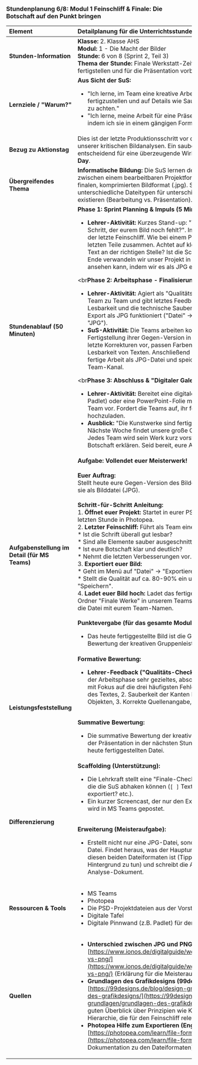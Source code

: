 ### **Stundenplanung 6/8: Modul 1 Feinschliff & Finale: Die Botschaft auf den Punkt bringen**

| **Element** | **Detailplanung für die Unterrichtsstunde** |
| :--- | :--- |
| **Stunden-Information** | **Klasse:** 2. Klasse AHS<br>**Modul:** 1 - Die Macht der Bilder<br>**Stunde:** 6 von 8 (Sprint 2, Teil 3)<br>**Thema der Stunde:** Finale Werkstatt-Zeit: Die Gegen-Version fertigstellen und für die Präsentation vorbereiten. |
| **Lernziele / "Warum?"** | **Aus Sicht der SuS:**<br><ul><li>"Ich lerne, im Team eine kreative Arbeit unter Zeitdruck fertigzustellen und auf Details wie Sauberkeit und Lesbarkeit zu achten."</li><li>"Ich lerne, meine Arbeit für eine Präsentation vorzubereiten, indem ich sie in einem gängigen Format (JPG) exportiere."</li></ul> |
| **Bezug zu Aktionstag** | Dies ist der letzte Produktionsschritt vor der Präsentation unserer kritischen Bildanalysen. Ein sauberes Endprodukt ist entscheidend für eine überzeugende Wirkung am **Safer Internet Day**. |
| **Übergreifendes Thema** | **Informatische Bildung:** Die SuS lernen den Unterschied zwischen einem bearbeitbaren Projektformat (.psd) und einem finalen, komprimierten Bildformat (.jpg). Sie verstehen, dass unterschiedliche Dateitypen für unterschiedliche Zwecke existieren (Bearbeitung vs. Präsentation). |
| **Stundenablauf (50 Minuten)** | **Phase 1: Sprint Planning & Impuls (5 Min.)**<br><ul><li>**Lehrer-Aktivität:** Kurzes Stand-up: "Was ist der letzte Schritt, der eurem Bild noch fehlt?". Impulsvortrag: "Heute ist der letzte Feinschliff. Wie bei einem Puzzle setzen wir die letzten Teile zusammen. Achtet auf kleine Details: Steht der Text an der richtigen Stelle? Ist die Schrift groß genug? Am Ende verwandeln wir unser Projekt in ein Bild, das jeder ansehen kann, indem wir es als JPG exportieren."</li></ul><br**Phase 2: Arbeitsphase - Finalisierung (35 Min.)**<br><ul><li>**Lehrer-Aktivität:** Agiert als "Qualitätssicherer". Geht von Team zu Team und gibt letztes Feedback, fokussiert auf die Lesbarkeit und die technische Sauberkeit. Zeigt, wie der Export als JPG funktioniert ("Datei" -> "Exportieren als" -> "JPG").</li><li>**SuS-Aktivität:** Die Teams arbeiten konzentriert an der Fertigstellung ihrer Gegen-Version in Photopea. Sie nehmen letzte Korrekturen vor, passen Farben an und überprüfen die Lesbarkeit von Texten. Anschließend exportieren sie ihre fertige Arbeit als JPG-Datei und speichern sie in ihrem Team-Kanal.</li></ul><br**Phase 3: Abschluss & "Digitaler Galerie-Upload" (10 Min.)**<br><ul><li>**Lehrer-Aktivität:** Bereitet eine digitale Pinnwand (z.B. Padlet) oder eine PowerPoint-Folie mit Platzhaltern für jedes Team vor. Fordert die Teams auf, ihr fertiges JPG-Bild hochzuladen.</li><li>**Ausblick:** "Die Kunstwerke sind fertig für die Ausstellung! Nächste Woche findet unsere große Galerie-Eröffnung statt. Jedes Team wird sein Werk kurz vorstellen und seine Botschaft erklären. Seid bereit, eure Arbeit zu präsentieren!"</li></ul> |
| **Aufgabenstellung im Detail (für MS Teams)** | **Aufgabe: Vollendet euer Meisterwerk!**<br><br>**Euer Auftrag:**<br>Stellt heute eure Gegen-Version des Bildes fertig und exportiert sie als Bilddatei (JPG).<br><br>**Schritt-für-Schritt Anleitung:**<br>1.  **Öffnet euer Projekt:** Startet in eurer PSD-Datei aus der letzten Stunde in Photopea.<br>2.  **Letzter Feinschliff:** Führt als Team einen finalen Check durch:<br>    *   Ist die Schrift überall gut lesbar?<br>    *   Sind alle Elemente sauber ausgeschnitten oder platziert?<br>    *   Ist eure Botschaft klar und deutlich?<br>    *   Nehmt die letzten Verbesserungen vor.<br>3.  **Exportiert euer Bild:**<br>    *   Geht im Menü auf "Datei" -> "Exportieren als" -> "JPG".<br>    *   Stellt die Qualität auf ca. 80-90% ein und klickt auf "Speichern".<br>4.  **Ladet euer Bild hoch:** Ladet das fertige JPG-Bild in den Ordner "Finale Werke" in unserem Teams-Kanal hoch. Benennt die Datei mit eurem Team-Namen.<br><br>**Punktevergabe (für das gesamte Modul):**<br><ul><li>Das heute fertiggestellte Bild ist die Grundlage für die Bewertung der kreativen Gruppenleistung (max. 20 Punkte).</li></ul> |
| **Leistungsfeststellung** | **Formative Bewertung:**<br><ul><li>**Lehrer-Feedback ("Qualitäts-Check"):** Die Lehrkraft gibt in der Arbeitsphase sehr gezieltes, abschließendes Feedback mit Fokus auf die drei häufigsten Fehlerquellen: 1. Lesbarkeit des Textes, 2. Sauberkeit der Kanten bei ausgeschnittenen Objekten, 3. Korrekte Quellenangabe, falls erforderlich.</li></ul><br>**Summative Bewertung:**<br><ul><li>Die summative Bewertung der kreativen Arbeit erfolgt nach der Präsentation in der nächsten Stunde, basiert aber auf der heute fertiggestellten Datei.</li></ul> |
| **Differenzierung** | **Scaffolding (Unterstützung):**<br><ul><li>Die Lehrkraft stellt eine "Finale-Checkliste" zur Verfügung, die die SuS abhaken können (`[ ]` Text lesbar? `[ ]` Bild exportiert? etc.).</li><li>Ein kurzer Screencast, der nur den Export-Vorgang zeigt, wird in MS Teams gepostet.</li></ul><br>**Erweiterung (Meisteraufgabe):**<br><ul><li>Erstellt nicht nur eine JPG-Datei, sondern auch eine PNG-Datei. Findet heraus, was der Hauptunterschied zwischen diesen beiden Dateiformaten ist (Tipp: es hat mit dem Hintergrund zu tun) und schreibt die Antwort in euer Analyse-Dokument.</li></ul> |
| **Ressourcen & Tools** | <ul><li>MS Teams</li><li>Photopea</li><li>Die PSD-Projektdateien aus der Vorstunde</li><li>Digitale Tafel</li><li>Digitale Pinnwand (z.B. Padlet) für den Upload</li></ul> |
| **Quellen**| <ul><li>**Unterschied zwischen JPG und PNG (einfach erklärt):** [https://www.ionos.de/digitalguide/websites/webdesign/jpg-vs-png/](https://www.ionos.de/digitalguide/websites/webdesign/jpg-vs-png/) (Erklärung für die Meisteraufgabe)</li><li>**Grundlagen des Grafikdesigns (99designs):** [https://99designs.de/blog/design-grundlagen/grundlagen-des-grafikdesigns/](https://99designs.de/blog/design-grundlagen/grundlagen-des-grafikdesigns/) (Gibt einen guten Überblick über Prinzipien wie Kontrast, Balance und Hierarchie, die für den Feinschliff relevant sind)</li><li>**Photopea Hilfe zum Exportieren (Englisch):** [https://photopea.com/learn/file-formats](https://photopea.com/learn/file-formats) (Die offizielle Dokumentation zu den Dateiformaten)</li></ul> |

